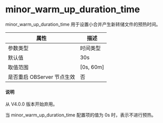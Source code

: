 # minor_warm_up_duration_time

minor_warm_up_duration_time 用于设置小合并产生新转储文件的预热时间。

|      **属性**      |   **描述**    |
|------------------|-------------|
| 参数类型             | 时间类型        |
| 默认值              | 30s         |
| 取值范围             | \[0s, 60m\] |
| 是否重启 OBServer 节点生效 | 否           |

<main id="notice" type='explain'>
  <h4>说明</h4>
  <p>从 V4.0.0 版本开始弃用。</p>
</main>

当 minor_warm_up_duration_time 配置项的值为 0s 时，表示不进行预热。
